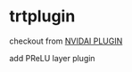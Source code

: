 # trtplugin

checkout from [NVIDAI PLUGIN](https://github.com/NVIDIA/TensorRT)

add PReLU layer plugin

